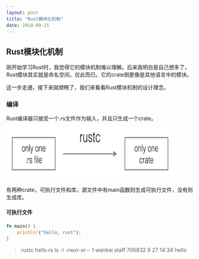 ```yaml
---
layout: post
title: "Rust模块化机制"
date: 2014-09-25
---
```


## Rust模块化机制

刚开始学习Rust时，我觉得它的模块机制难以理解。后来我明白是自己想多了，Rust模块其实就是命名空间，仅此而已。它的crate倒更像是其他语言中的模块。

这一步走通，接下来就顺畅了，我们来看看Rust模块机制的设计理念。


### 编译
Rust编译器只接受一个.rs文件作为输入，并且只生成一个crate。

<img src="/images/rustc.png" width="450px" height="140px" />

有两种crate，可执行文件和库，源文件中有main函数则生成可执行文件，没有则生成库。

#### 可执行文件
``` hello.rs
fn main() {
    println!("hello, rust");
}
```
> rustc hello.rs
> ls -l
> -rwxr-xr-- 1 wankai staff 706832 9 27 14:34 hello
